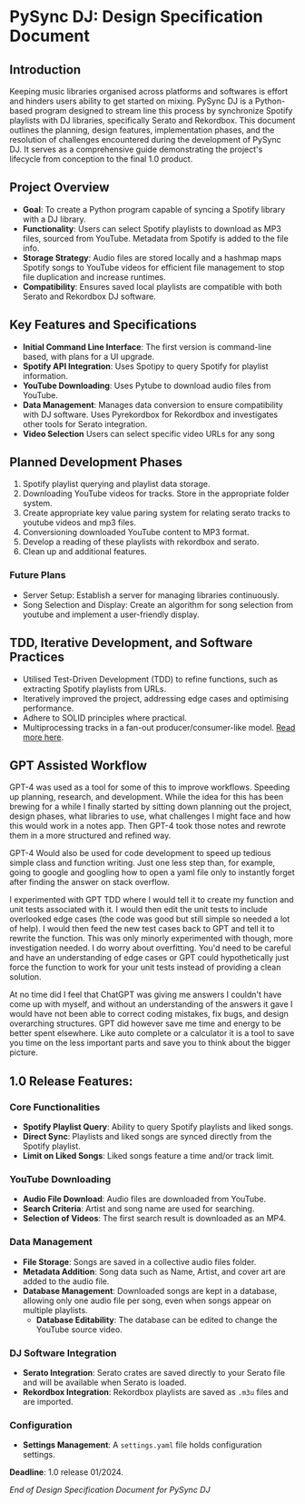 # PySync DJ: Design Specification Document



## Introduction

Keeping music libraries organised across platforms and softwares is effort and hinders users ability to get started on mixing. PySync DJ is a Python-based program designed to stream line this process by synchronize Spotify playlists with DJ libraries, specifically Serato and Rekordbox. This document outlines the planning, design features, implementation phases, and the resolution of challenges encountered during the development of PySync DJ. It serves as a comprehensive guide demonstrating the project's lifecycle from conception to the final 1.0 product.




## Project Overview

- **Goal**: To create a Python program capable of syncing a Spotify library with a DJ library.
- **Functionality**: Users can select Spotify playlists to download as MP3 files, sourced from YouTube. Metadata from Spotify is added to the file info.
- **Storage Strategy**: Audio files are stored locally and a hashmap maps Spotify songs to YouTube videos for efficient file management to stop file duplication and increase runtimes.
- **Compatibility**: Ensures saved local playlists are compatible with both Serato and Rekordbox DJ software.



## Key Features and Specifications

- **Initial Command Line Interface**: The first version is command-line based, with plans for a UI upgrade.
- **Spotify API Integration**: Uses Spotipy to query Spotify for playlist information.
- **YouTube Downloading**: Uses Pytube to download audio files from YouTube. 
- **Data Management**: Manages data conversion to ensure compatibility with DJ software. Uses Pyrekordbox for Rekordbox and investigates other tools for Serato integration.
- **Video Selection** Users can select specific video URLs for any song 



## Planned Development Phases

1. Spotify playlist querying and playlist data storage.
2. Downloading YouTube videos for tracks. Store in the appropriate folder system.
3. Create appropriate key value paring system for relating serato tracks to youtube videos and mp3 files.
4. Conversioning downloaded YouTube content to MP3 format.
5. Develop a reading of these playlists with rekordbox and serato.
6. Clean up and additional features.

### Future Plans

 - Server Setup: Establish a server for managing libraries continuously.
 - Song Selection and Display: Create an algorithm for song selection from youtube and implement a user-friendly display.



## TDD, Iterative Development, and Software Practices 

- Utilised Test-Driven Development (TDD) to refine functions, such as extracting Spotify playlists from URLs.
- Iteratively improved the project, addressing edge cases and optimising performance.
- Adhere to SOLID principles where practical. 
- Multiprocessing tracks in a fan-out producer/consumer-like model. [Read more here](Relase%20Notes.md).



## GPT Assisted Workflow

GPT-4 was used as a tool for some of this to improve workflows. Speeding up planning, research, and development. While the idea for this has been brewing for a while I finally started by sitting down planning out the project, design phases, what libraries to use, what challenges I might face and how this would work in a notes app. Then GPT-4 took those notes and rewrote them in a more structured and refined way. 

GPT-4 Would also be used for code development to speed up tedious simple class and function writing. Just one less step than, for example, going to google and googling how to open a yaml file only to instantly forget after finding the answer on stack overflow.

I experimented with GPT TDD where I would tell it to create my function and unit tests associated with it. I would then edit the unit tests to include overlooked edge cases (the code was good but still simple so needed a lot of help). I would then feed the new test cases back to GPT and tell it to rewrite the function. This was only minorly experimented with though, more investigation needed. I do worry about overfitting. You'd need to be careful and have an understanding of edge cases or GPT could hypothetically just force the function to work for your unit tests instead of providing a clean solution. 

At no time did I feel that ChatGPT was giving me answers I couldn't have come up with myself, and without an understanding of the answers it gave I would have not been able to correct coding mistakes, fix bugs, and design overarching structures. GPT did however save me time and energy to be better spent elsewhere. Like auto complete or a calculator it is a tool to save you time on the less important parts and save you to think about the bigger picture.



## **1.0 Release Features**:

### Core Functionalities
- **Spotify Playlist Query**: Ability to query Spotify playlists and liked songs.
- **Direct Sync**: Playlists and liked songs are synced directly from the Spotify playlist. 
- **Limit on Liked Songs**: Liked songs feature a time and/or track limit. 

### YouTube Downloading
- **Audio File Download**: Audio files are downloaded from YouTube.
- **Search Criteria**: Artist and song name are used for searching.
- **Selection of Videos**: The first search result is downloaded as an MP4. 

### Data Management
- **File Storage**: Songs are saved in a collective audio files folder.
- **Metadata Addition**: Song data such as Name, Artist, and cover art are added to the audio file. 
- **Database Management**: Downloaded songs are kept in a database, allowing only one audio file per song, even when songs appear on multiple playlists. 
  - **Database Editability**: The database can be edited to change the YouTube source video. 

### DJ Software Integration
- **Serato Integration**: Serato crates are saved directly to your Serato file and will be available when Serato is loaded. 
- **Rekordbox Integration**: Rekordbox playlists are saved as `.m3u` files and are imported. 

### Configuration
- **Settings Management**: A `settings.yaml` file holds configuration settings. 

**Deadline**: 1.0 release 01/2024.



*End of Design Specification Document for PySync DJ*
